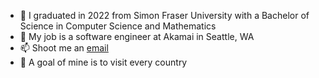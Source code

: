 - 🔭 I graduated in 2022 from Simon Fraser University with a Bachelor of Science in Computer Science and Mathematics
- 💼 My job is a software engineer at Akamai in Seattle, WA
- 📫 Shoot me an [email](mailto:epsund@gmail.com)
- 🥅 A goal of mine is to visit every country

<!--
**ericsund/ericsund** is a ✨ _special_ ✨ repository because its `README.md` (this file) appears on your GitHub profile.
Here are some ideas to get you started:
- 🔭 I’m currently working on ...
- 🌱 I’m currently learning ...
- 👯 I’m looking to collaborate on ...
- 🤔 I’m looking for help with ...
- 💬 Ask me about ...
- 📫 How to reach me: ...
- 😄 Pronouns: ...
- ⚡ Fun fact: ...
-->
